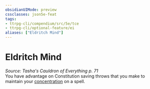 ```yaml
---
obsidianUIMode: preview
cssclasses: json5e-feat
tags:
- ttrpg-cli/compendium/src/5e/tce
- ttrpg-cli/optional-feature/ei
aliases: ["Eldritch Mind"]
---
```

# Eldritch Mind
*Source: Tasha's Cauldron of Everything p. 71*  
You have advantage on Constitution saving throws that you make to maintain your [concentration](3-Mechanics/CLI/rules/conditions.md#Concentration) on a spell.